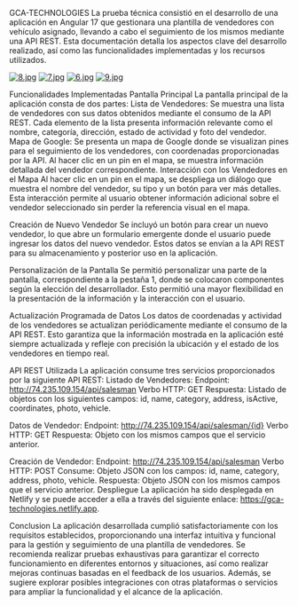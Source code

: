 GCA-TECHNOLOGIES
La prueba técnica consistió en el desarrollo de una aplicación en Angular 17 que gestionara una plantilla de vendedores con vehículo asignado, llevando a cabo el seguimiento de los mismos mediante una API REST. Esta documentación detalla los aspectos clave del desarrollo realizado, así como las funcionalidades implementadas y los recursos utilizados.

[![8.jpg](https://i.postimg.cc/1zdYdSk5/8.jpg)](https://postimg.cc/DWqgW9ft)
[![7.jpg](https://i.postimg.cc/T2VCVn3P/7.jpg)](https://postimg.cc/Z0q8ZB3k)
[![6.jpg](https://i.postimg.cc/gkcq357M/6.jpg)](https://postimg.cc/DmDXTCns)
[![9.jpg](https://i.postimg.cc/m2qzh5W1/9.jpg)](https://postimg.cc/3dXJc9R3)

Funcionalidades Implementadas
Pantalla Principal
La pantalla principal de la aplicación consta de dos partes:
Lista de Vendedores: Se muestra una lista de vendedores con sus datos obtenidos mediante el consumo de la API REST. Cada elemento de la lista presenta información relevante como el nombre, categoría, dirección, estado de actividad y foto del vendedor.
Mapa de Google: Se presenta un mapa de Google donde se visualizan pines para el seguimiento de los vendedores, con coordenadas proporcionadas por la API. Al hacer clic en un pin en el mapa, se muestra información detallada del vendedor correspondiente.
Interacción con los Vendedores en el Mapa
Al hacer clic en un pin en el mapa, se despliega un diálogo que muestra el nombre del vendedor, su tipo y un botón para ver más detalles. Esta interacción permite al usuario obtener información adicional sobre el vendedor seleccionado sin perder la referencia visual en el mapa.

Creación de Nuevo Vendedor
Se incluyó un botón para crear un nuevo vendedor, lo que abre un formulario emergente donde el usuario puede ingresar los datos del nuevo vendedor. Estos datos se envían a la API REST para su almacenamiento y posterior uso en la aplicación.

Personalización de la Pantalla
Se permitió personalizar una parte de la pantalla, correspondiente a la pestaña 1, donde se colocaron componentes según la elección del desarrollador. Esto permitió una mayor flexibilidad en la presentación de la información y la interacción con el usuario.

Actualización Programada de Datos
Los datos de coordenadas y actividad de los vendedores se actualizan periódicamente mediante el consumo de la API REST. Esto garantiza que la información mostrada en la aplicación esté siempre actualizada y refleje con precisión la ubicación y el estado de los vendedores en tiempo real.

API REST Utilizada
La aplicación consume tres servicios proporcionados por la siguiente API REST:
Listado de Vendedores:
Endpoint: http://74.235.109.154/api/salesman
Verbo HTTP: GET
Respuesta: Listado de objetos con los siguientes campos: id, name, category, address, isActive, coordinates, photo, vehicle.

Datos de Vendedor:
Endpoint: http://74.235.109.154/api/salesman/{id}
Verbo HTTP: GET
Respuesta: Objeto con los mismos campos que el servicio anterior.

Creación de Vendedor:
Endpoint: http://74.235.109.154/api/salesman
Verbo HTTP: POST
Consume: Objeto JSON con los campos: id, name, category, address, photo, vehicle.
Respuesta: Objeto JSON con los mismos campos que el servicio anterior.
Despliegue
La aplicación ha sido desplegada en Netlify y se puede acceder a ella a través del siguiente enlace: 
https://gca-technologies.netlify.app.

Conclusion
La aplicación desarrollada cumplió satisfactoriamente con los requisitos establecidos, proporcionando una interfaz intuitiva y funcional para la gestión y seguimiento de una plantilla de vendedores. Se recomienda realizar pruebas exhaustivas para garantizar el correcto funcionamiento en diferentes entornos y situaciones, así como realizar mejoras continuas basadas en el feedback de los usuarios. Además, se sugiere explorar posibles integraciones con otras plataformas o servicios para ampliar la funcionalidad y el alcance de la aplicación.
